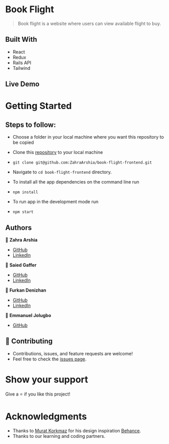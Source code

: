 
# Book Flight
> Book flight is a website where users can view available flight to buy.


## Built With

- React
- Redux
- Rails API
- Tailwind
## Live Demo

# Getting Started
## Steps to follow:

- Choose a folder in your local machine where you want this repository to be copied

- Clone this [repository](https://github.com/ZahraArshia/book-flight-frontend) to your local machine 
- ```
  git clone git@github.com:ZahraArshia/book-flight-frontend.git
  ```

- Navigate to `cd book-flight-frontend`  directory.

- To install all the app dependencies on the command line run
- ```
  npm install
  ``` 
- To run app in the development mode run 
- ```
  npm start
  ```
## Authors

:woman: **Zahra Arshia**

- [GitHub](https://github.com/ZahraArshia)
- [LinkedIn](https://www.linkedin.com/in/zahra-arshia-89247210a/)

:man: **Saied Gaffer**
- [GitHub](https://github.com/saied2035)
- [LinkedIn](https://www.linkedin.com/in/saiedgaffer/)

:man: **Furkan Denizhan**
- [GitHub](https://github.com/nevisende)
- [LinkedIn](https://www.linkedin.com/in/furkan-denizhan/)

:man: **Emmanuel Jolugbo**
- [GitHub](https://github.com/Thermiee)

## 🤝 Contributing
- Contributions, issues, and feature requests are welcome!
- Feel free to check the [issues page](https://github.com/ZahraArshia/book-flight-frontend/issues).

# Show your support
Give a ⭐ if you like this project!

# Acknowledgments
- Thanks to [Murat Korkmaz](https://www.behance.net/muratk) for his design inspiration [Behance](https://www.behance.net/gallery/26425031/Vespa-Responsive-Redesign).
- Thanks to our learning and coding partners.